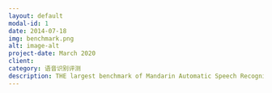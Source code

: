 ```yaml
---
layout: default
modal-id: 1
date: 2014-07-18
img: benchmark.png
alt: image-alt
project-date: March 2020
client: 
category: 语音识别评测
description: THE largest benchmark of Mandarin Automatic Speech Recognition <a href="https://tiobe.speechio.ai">TIOBE 项目网站</a>
---
```

